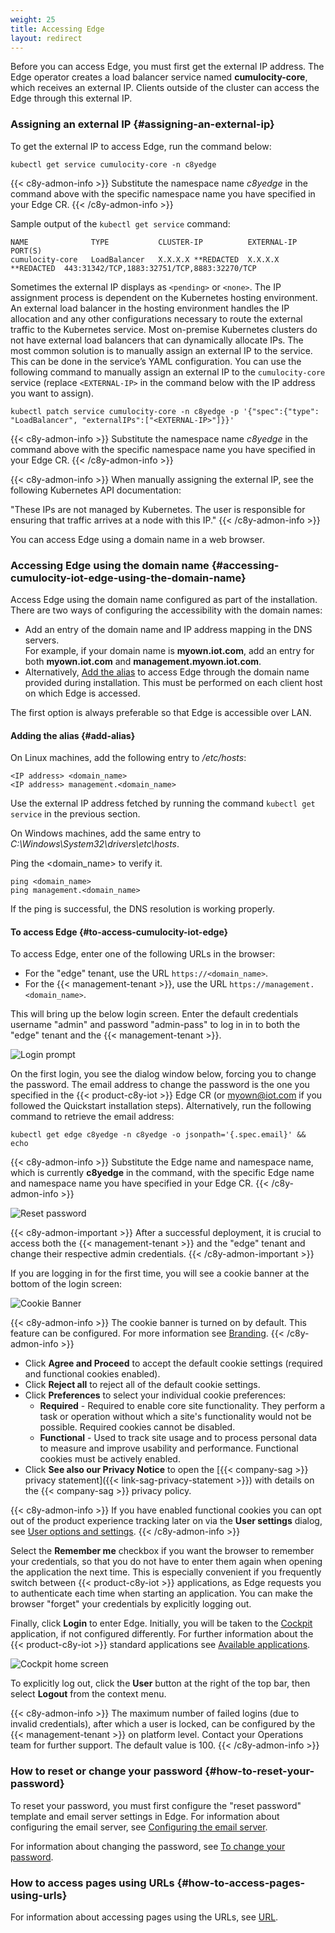 ```yaml
---
weight: 25
title: Accessing Edge
layout: redirect
---
```


Before you can access Edge, you must first get the external IP address. The Edge operator creates a load balancer service named **cumulocity-core**, which receives an external IP. Clients outside of the cluster can access the Edge through this external IP.

### Assigning an external IP {#assigning-an-external-ip}

To get the external IP to access Edge, run the command below:
```shell
kubectl get service cumulocity-core -n c8yedge
```
{{< c8y-admon-info >}}
Substitute the namespace name *c8yedge* in the command above with the specific namespace name you have specified in your Edge CR.
{{< /c8y-admon-info >}}

Sample output of the `kubectl get service` command:

```text
NAME              TYPE           CLUSTER-IP          EXTERNAL-IP         PORT(S)
cumulocity-core   LoadBalancer   X.X.X.X **REDACTED  X.X.X.X **REDACTED  443:31342/TCP,1883:32751/TCP,8883:32270/TCP
```
Sometimes the external IP displays as `<pending>` or `<none>`. The IP assignment process is dependent on the Kubernetes hosting environment. An external load balancer in the hosting environment handles the IP allocation and any other configurations necessary to route the external traffic to the Kubernetes service. Most on-premise Kubernetes clusters do not have external load balancers that can dynamically allocate IPs. The most common solution is to manually assign an external IP to the service. This can be done in the service’s YAML configuration. You can use the following command to manually assign an external IP to the `cumulocity-core` service (replace `<EXTERNAL-IP>` in the command below with the IP address you want to assign).

```shell
kubectl patch service cumulocity-core -n c8yedge -p '{"spec":{"type": "LoadBalancer", "externalIPs":["<EXTERNAL-IP>"]}}'
```
{{< c8y-admon-info >}}
Substitute the namespace name *c8yedge* in the command above with the specific namespace name you have specified in your Edge CR.
{{< /c8y-admon-info >}}

{{< c8y-admon-info >}}
When manually assigning the external IP, see the following Kubernetes API documentation:

"These IPs are not managed by Kubernetes. The user is responsible for ensuring that traffic arrives at a node with this IP."
{{< /c8y-admon-info >}}

You can access Edge using a domain name in a web browser.

### Accessing Edge using the domain name {#accessing-cumulocity-iot-edge-using-the-domain-name}

Access Edge using the domain name configured as part of the installation. There are two ways of configuring the accessibility with the domain names:

* Add an entry of the domain name and IP address mapping in the DNS servers.
<br>For example, if your domain name is **myown.iot.com**, add an entry for both **myown.iot.com** and **management.myown.iot.com**.<br>
* Alternatively, [Add the alias](#add-alias) to access Edge through the domain name provided during installation. This must be performed on each client host on which Edge is accessed.

The first option is always preferable so that Edge is accessible over LAN.

#### Adding the alias {#add-alias}

On Linux machines, add the following entry to */etc/hosts*:

```text
<IP address> <domain_name>
<IP address> management.<domain_name>
```
Use the external IP address fetched by running the command `kubectl get service` in the previous section.

On Windows machines, add the same entry to *C:\Windows\System32\drivers\etc\hosts*.

Ping the &#60;domain_name> to verify it.

```shell
ping <domain_name>
ping management.<domain_name>
```

If the ping is successful, the DNS resolution is working properly.

#### To access Edge {#to-access-cumulocity-iot-edge}

To access Edge, enter one of the following URLs in the browser:
- For the "edge" tenant, use the URL `https://<domain_name>`.
- For the {{< management-tenant >}}, use the URL `https://management.<domain_name>`.

This will bring up the below login screen. Enter the default credentials username "admin" and password "admin-pass" to log in in to both the "edge" tenant and the {{< management-tenant >}}.

![Login prompt](/files/edge-k8s/edge-k8s-login-banner.png)

On the first login, you see the dialog window below, forcing you to change the password. The email address to change the password is the one you specified in the {{< product-c8y-iot >}} Edge CR (or myown@iot.com if you followed the Quickstart installation steps). Alternatively, run the following command to retrieve the email address:

`kubectl get edge c8yedge -n c8yedge -o jsonpath='{.spec.email}' && echo`

{{< c8y-admon-info >}}
Substitute the Edge name and namespace name, which is currently **c8yedge** in the command, with the specific Edge name and namespace name you have specified in your Edge CR.
{{< /c8y-admon-info >}}

![Reset password](/files/edge-k8s/edge-k8s-reset-password.png)

{{< c8y-admon-important >}}
After a successful deployment, it is crucial to access both the {{< management-tenant >}} and the "edge" tenant and change their respective admin credentials.
{{< /c8y-admon-important >}}

If you are logging in for the first time, you will see a cookie banner at the bottom of the login screen:

![Cookie Banner](/files/edge-k8s/edge-k8s-cookie-banner.png)

{{< c8y-admon-info >}}
The cookie banner is turned on by default. This feature can be configured. For more information see [Branding](/edge/using-edge/#branding).
{{< /c8y-admon-info >}}

* Click **Agree and Proceed** to accept the default cookie settings (required and functional cookies enabled).
* Click **Reject all** to reject all of the default cookie settings.
* Click **Preferences** to select your individual cookie preferences:
	* **Required** - Required to enable core site functionality. They perform a task or operation without which a site's functionality would not be possible. Required cookies cannot be disabled.
	* **Functional** - Used to track site usage and to process personal data to measure and improve usability and performance. Functional cookies must be actively enabled.
* Click **See also our Privacy Notice** to open the [{{< company-sag >}} privacy statement]({{< link-sag-privacy-statement >}}) with details on the {{< company-sag >}} privacy policy.

{{< c8y-admon-info >}}
If you have enabled functional cookies you can opt out of the product experience tracking later on via the **User settings** dialog, see [User options and settings](/get-familiar-with-the-ui/user-settings/).
{{< /c8y-admon-info >}}

Select the **Remember me** checkbox if you want the browser to remember your credentials, so that you do not have to enter them again when opening the application the next time. This is especially convenient if you frequently switch between {{< product-c8y-iot >}} applications, as Edge requests you to authenticate each time when starting an application. You can make the browser "forget" your credentials by explicitly logging out.

Finally, click **Login** to enter Edge. Initially, you will be taken to the [Cockpit](/cockpit/cockpit-introduction/) application, if not configured differently. For further information about the {{< product-c8y-iot >}} standard applications see [Available applications](/get-familiar-with-the-ui/available-applications/).

![Cockpit home screen](/images/users-guide/cockpit/cockpit-home-screen.png)

To explicitly log out, click the **User** button at the right of the top bar, then select **Logout** from the context menu.

{{< c8y-admon-info >}}
The maximum number of failed logins (due to invalid credentials), after which a user is locked, can be configured by the {{< management-tenant >}} on platform level. Contact your Operations team for further support. The default value is 100.
{{< /c8y-admon-info >}}

### How to reset or change your password {#how-to-reset-your-password}

To reset your password, you must first configure the "reset password" template and email server settings in Edge. For information about configuring the email server, see [Configuring the email server](/edge-kubernetes/k8-edge-configuration/#configuring-email-server).  

For information about changing the password, see [To change your password](/get-familiar-with-the-ui/user-settings/#to-change-your-password).

### How to access pages using URLs {#how-to-access-pages-using-urls}

For information about accessing pages using the URLs, see [URL](/get-familiar-with-the-ui/platform-access/#url).
